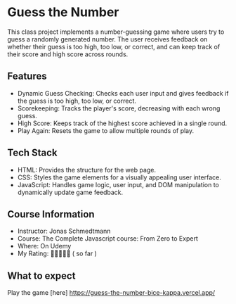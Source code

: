 # Guess the Number
This class project implements a number-guessing game where users try to guess a randomly generated number. 
The user receives feedback on whether their guess is too high, too low, or correct, and can keep track of their score and high score across rounds.

## Features
- Dynamic Guess Checking: Checks each user input and gives feedback if the guess is too high, too low, or correct.
- Scorekeeping: Tracks the player's score, decreasing with each wrong guess.
- High Score: Keeps track of the highest score achieved in a single round.
- Play Again: Resets the game to allow multiple rounds of play.

## Tech Stack
- HTML: Provides the structure for the web page.
- CSS: Styles the game elements for a visually appealing user interface.
- JavaScript: Handles game logic, user input, and DOM manipulation to dynamically update game feedback.

## Course Information
- Instructor: Jonas Schmedtmann
- Course: The Complete Javascript course: From Zero to Expert
- Where: On Udemy
- My Rating: 🌟🌟🌟🌟🌟 ( so far )

## What to expect 
Play the game [here] https://guess-the-number-bice-kappa.vercel.app/
